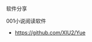 软件分享


001小说阅读软件


- https://github.com/XIU2/Yue
<!---
gsxuqun/gsxuqun is a ✨ special ✨ repository because its `README.md` (this file) appears on your GitHub profile.
You can click the Preview link to take a look at your changes.
--->
